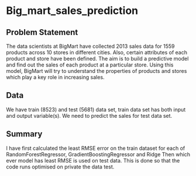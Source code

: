 # Big_mart_sales_prediction

## Problem Statement
The data scientists at BigMart have collected 2013 sales data for 1559 products across 10 stores in different cities. Also, certain attributes of each product and store have been defined. The aim is to build a predictive model and find out the sales of each product at a particular store. Using this model, BigMart will try to understand the properties of products and stores which play a key role in increasing sales.

## Data
We have train (8523) and test (5681) data set, train data set has both input and output variable(s). We need to predict the sales for test data set.


## Summary
I have first calculated the least RMSE error on the train dataset for each of RandomForestRegressor, GradientBoostingRegressor and Ridge Then which ever model has least RMSE is used on test data. This is done so that the code runs optimised on private the data test.
